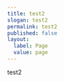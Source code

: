 ```yaml
---
title: test2
slogan: test2
permalink: test2
published: false
layout:
  label: Page
  value: page
---
```

test2